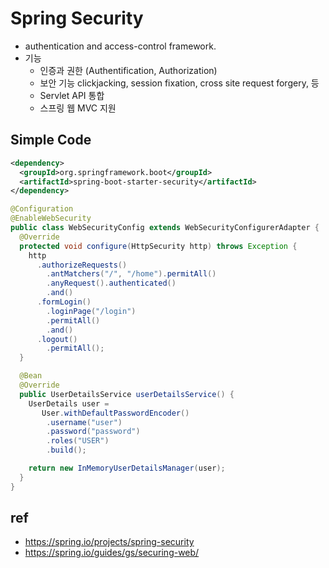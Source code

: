 # Spring Security
- authentication and access-control framework.
- 기능
  - 인증과 권한 (Authentification, Authorization)
  - 보안 기능 clickjacking, session fixation, cross site request forgery, 등
  - Servlet API 통합
  - 스프링 웹 MVC 지원

## Simple Code
```xml
<dependency>
  <groupId>org.springframework.boot</groupId>
  <artifactId>spring-boot-starter-security</artifactId>
</dependency>
```

```java
@Configuration
@EnableWebSecurity
public class WebSecurityConfig extends WebSecurityConfigurerAdapter {
  @Override
  protected void configure(HttpSecurity http) throws Exception {
    http
      .authorizeRequests()
        .antMatchers("/", "/home").permitAll()
        .anyRequest().authenticated()
        .and()
      .formLogin()
        .loginPage("/login")
        .permitAll()
        .and()
      .logout()
        .permitAll();
  }

  @Bean
  @Override
  public UserDetailsService userDetailsService() {
    UserDetails user =
       User.withDefaultPasswordEncoder()
        .username("user")
        .password("password")
        .roles("USER")
        .build();

    return new InMemoryUserDetailsManager(user);
  }
}
```

## ref
- https://spring.io/projects/spring-security
- https://spring.io/guides/gs/securing-web/
